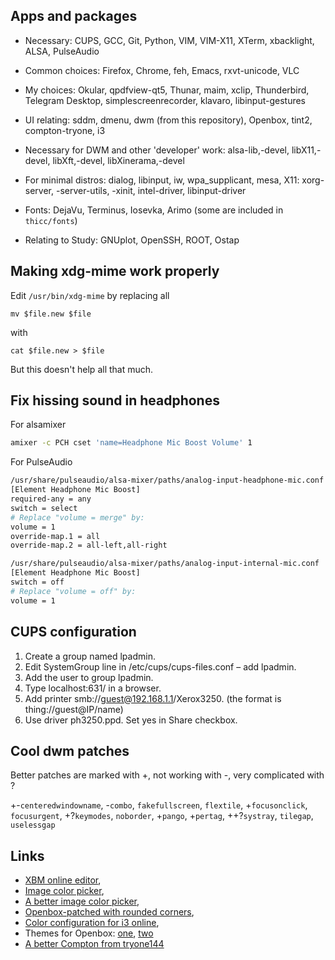 ## Apps and packages
- Necessary: CUPS, GCC, Git, Python, VIM, VIM-X11, XTerm, xbacklight, ALSA, PulseAudio

- Common choices: Firefox, Chrome, feh, Emacs, rxvt-unicode, VLC

- My choices: Okular, qpdfview-qt5, Thunar, maim, xclip, Thunderbird, Telegram Desktop, simplescreenrecorder, klavaro, libinput-gestures

- UI relating: sddm, dmenu, dwm (from this repository), Openbox, tint2, compton-tryone, i3

- Necessary for DWM and other 'developer' work: alsa-lib,-devel, libX11,-devel, libXft,-devel, libXinerama,-devel

- For minimal distros: dialog, libinput, iw, wpa\_supplicant, mesa, X11: xorg-server, -server-utils, -xinit, intel-driver, libinput-driver

- Fonts: DejaVu, Terminus, Iosevka, Arimo (some are included in `thicc/fonts`)
 
- Relating to Study: GNUplot, OpenSSH, ROOT, Ostap

## Making xdg-mime work properly 
Edit `/usr/bin/xdg-mime` by replacing all 

``` mv $file.new $file ```

with

``` cat $file.new > $file ```

But this doesn't help all that much.

## Fix hissing sound in headphones
For alsamixer
``` bash
amixer -c PCH cset 'name=Headphone Mic Boost Volume' 1
```
For PulseAudio
``` bash
/usr/share/pulseaudio/alsa-mixer/paths/analog-input-headphone-mic.conf
[Element Headphone Mic Boost]
required-any = any
switch = select
# Replace "volume = merge" by:
volume = 1
override-map.1 = all
override-map.2 = all-left,all-right

/usr/share/pulseaudio/alsa-mixer/paths/analog-input-internal-mic.conf
[Element Headphone Mic Boost]
switch = off
# Replace "volume = off" by:
volume = 1
```

## CUPS configuration
1. Create a group named lpadmin.
1. Edit SystemGroup line in /etc/cups/cups-files.conf – add lpadmin. 
1. Add the user to group lpadmin. 
1. Type localhost:631/ in a browser. 
1. Add printer smb://guest@192.168.1.1/Xerox3250. (the format is thing://guest@IP/name)
1. Use driver ph3250.ppd. Set yes in Share checkbox. 


## Cool dwm patches
Better patches are marked with +, not working with -, very complicated with ?

+-`centeredwindowname`, -`combo`, `fakefullscreen`, `flextile`, +`focusonclick`, `focusurgent`, +?`keymodes`, `noborder`, +`pango`, +`pertag`, ++?`systray`, `tilegap`, `uselessgap`


## Links
- [XBM online editor](https://xbm.jazzychad.net/),
- [Image color picker](https://html-color-codes.info/colors-from-image/),
- [A better image color picker](https://image-color.com/),
- [Openbox-patched with rounded corners](https://github.com/dylanaraps/openbox-patched),
- [Color configuration for i3 online](https://thomashunter.name/i3-configurator/),
- Themes for Openbox: [one](https://github.com/fikriomar16/OBTheme-Collections), [two](https://github.com/addy-dclxvi/openbox-theme-collections)
- [A better Compton from tryone144](https://github.com/tryone144/compton)
